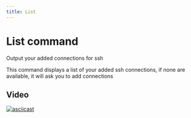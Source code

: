 ```yaml
---
title: List
---
```


# List command

Output your added connections for ssh

This command displays a list of your added ssh connections,
if none are available, it will ask you to add connections

## Video

[![asciicast](https://asciinema.org/a/667929.svg)](https://asciinema.org/a/667929)